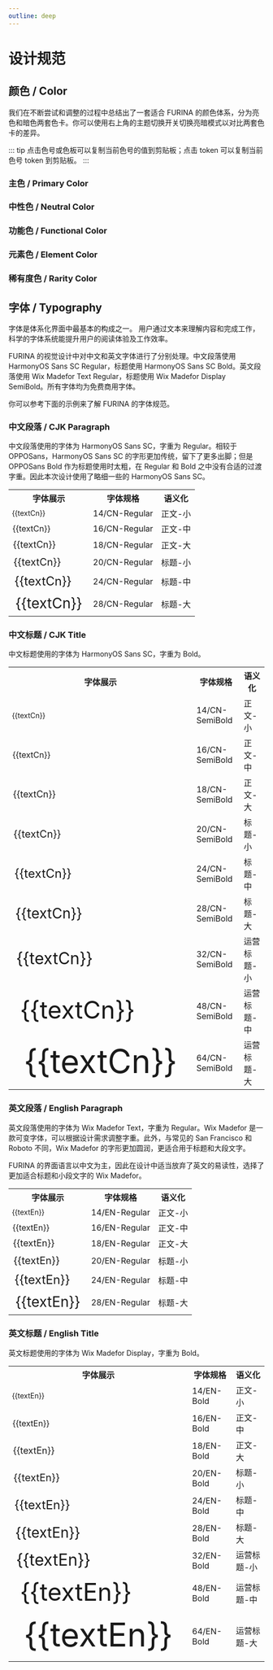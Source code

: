 ```yaml
---
outline: deep
---
```


# 设计规范

## 颜色 / Color

<script setup>
  import ColorPalette from '@/components/ColorPalette.vue'

  const textCn = "众水、众方、众民与众律法的女王";
  const textEn = "Reine des eaux, des gens, des peuples et des lois";

  const furinaBlueGroup = {
  token: "芙宁娜蓝 / Furina Blue",
  description: "芙宁娜蓝是 FURINA 的主色，用于品牌标识和主要操作元素。",
  primary: true,
  background: false,
  palettes: [
    {
      color: "#5A56BF",
      darkColor: "#807ACC",
      description: "常规",
      token: "furina-blue-6",
    },
    {
      color: "#756FCC",
      darkColor: "#5E5ABF",
      description: "悬浮",
      token: "furina-blue-5",
    },
    {
      color: "#3737A2",
      darkColor: "#9B94D9",
      description: "点击",
      token: "furina-blue-7",
    },
    {
      color: "#9189D9",
      darkColor: "#3737A2",
      description: "特殊场景",
      token: "furina-blue-4",
    },
    {
      color: "#AFA7E5",
      darkColor: "#1C2086",
      description: "一般禁用",
      token: "furina-blue-3",
    },
    {
      color: "#CDC6F2",
      darkColor: "#080F69",
      description: "文字禁用",
      token: "furina-blue-2",
    },
    {
      color: "#EDE8FF",
      darkColor: "#00084D",
      description: "浅色/白底悬浮",
      token: "furina-blue-1",
    },
  ]
};

  const grayGroup = {
  token: "灰度 / Gray",
  description: "灰度色卡包含了从纯黑到纯白共 9 个色阶。",
  palettes: [
    {
      color: "#000",
      description: "纯黑",
      token: "color-gray-9",
    },
    {
      color: "#141414",
      description: "8 度灰",
      token: "color-gray-8",
    },
    {
      color: "#242424",
      description: "14 度灰",
      token: "color-gray-7",
    },
    {
      color: "#404040",
      description: "25 度灰",
      token: "color-gray-6",
    },
    {
      color: "#7c7c7c",
      description: "49 度灰",
      token: "color-gray-5",
    },
    {
      color: "#c0c0c0",
      description: "75 度灰",
      token: "color-gray-4",
    },
    {
      color: "#dfdfdf",
      description: "87 度灰",
      token: "color-gray-3",
    },
    {
      color: "#f2f2f2",
      description: "95 度灰",
      token: "color-gray-2",
    },
    {
      color: "#fff",
      description: "纯白",
      token: "color-gray-1",
    },
  ]
};

const fillGroup = {
  token: "填充色 / Fill",
  description: "填充色用于非主要类型的图标填充，以及部分元素的背景填充。",
  palettes: [
    {
      color: "#616161",
      darkColor: "#4B4B4B",
      description: "强调/图标/特殊场景",
      token: "color-fill-5",
    },
    {
      color: "#818181",
      darkColor: "#828284",
      description: "重/特殊场景",
      token: "color-fill-4",
    },
    {
      color: "#c0c0c0",
      darkColor: "#474749",
      description: "深/灰底悬浮",
      token: "color-fill-3",
    },
    {
      color: "#dfdfdf",
      darkColor: "#414144",
      description: "一般/常规/白底悬浮",
      token: "color-fill-2",
    },
    {
      color: "#f2f2f2",
      darkColor: "#37373A",
      description: "浅/禁用",
      token: "color-fill-1",
    },
    {
      color: "#fff",
      darkColor: "#242424",
      description: "白色",
      token: "color-fill-base",
    },
  ]
};

const textGroup = {
  token: "文字 / Text",
  description: "用于文本内容的展示。",
  palettes: [
    {
      color: "#242424",
      darkColor: "#fff",
      description: "强调/正文标题",
      token: "color-text-5",
    },
    {
      color: "#505050",
      darkColor: "#B8B8B8",
      description: "次强调/正文标题",
      token: "color-text-4",
    },
    {
      color: "#7c7c7c",
      darkColor: "#8C8C8C",
      description: "次要信息",
      token: "color-text-3",
    },
    {
      color: "#bdbdbd",
      darkColor: "#8C8C8C",
      description: "置灰信息",
      token: "color-text-2",
    },
    {
      color: "#fff",
      darkColor: "#1C1C1E",
      description: "纯白文字",
      token: "color-text-1",
    },
  ]
};

const borderGroup = {
  token: "边框 / Border",
  description: "用于边框的颜色。",
  palettes: [
    {
      color: "#a0a0a0",
      darkColor: "#6B6B6B",
      description: "重/按钮描边",
      token: "color-border-4",
    },
    {
      color: "#b3b3b3",
      darkColor: "#575757",
      description: "深/悬浮",
      token: "color-border-3",
    },
    {
      color: "#ececec",
      darkColor: "#474749",
      description: "一般",
      token: "color-border-2",
    },
    {
      color: "#f2f2f2",
      darkColor: "#37373A",
      description: "浅",
      token: "color-border-1",
    },
  ]
};

const successGroup = {
  token: "成功 / Success",
  description: "用于成功、通过状态的提示。",
  palettes: [
    {
      color: "#00b42a",
      darkColor: "#8ED051",
      description: "常规",
      token: "color-success-6",
    },
    {
      color: "#88d045",
      darkColor: "#7AC43D",
      description: "悬浮",
      token: "color-success-5",
    },
    {
      color: "#53a618",
      darkColor: "#AADC74",
      description: "点击",
      token: "color-success-7",
    },
    {
      color: "#c0e790",
      darkColor: "#408814",
      description: "禁用",
      token: "color-success-3",
    },
    {
      color: "#dbf3ba",
      darkColor: "#296A07",
      description: "特殊场景",
      token: "color-success-2",
    },
    {
      color: "#f6ffe8",
      darkColor: "#184D00",
      description: "浅色背景",
      token: "color-success-1",
    },
  ]
};

const warningGroup = {
  token: "警告 / Warning",
  description: "主要用于警告、重点提醒、等待类色彩。",
  palettes: [
    {
      color: "#ffd700",
      darkColor: "#FF9626",
      description: "常规",
      token: "color-warning-6",
    },
    {
      color: "#FF9A2E",
      darkColor: "#FF8D1F",
      description: "悬浮",
      token: "color-warning-5",
    },
    {
      color: "#D25F00",
      darkColor: "#FFB357",
      description: "点击",
      token: "color-warning-7",
    },
    {
      color: "#FFCF8B",
      darkColor: "#A64B0A",
      description: "禁用",
      token: "color-warning-3",
    },
    {
      color: "#FFE4BA",
      darkColor: "#793004",
      description: "特殊场景",
      token: "color-warning-2",
    },
    {
      color: "#FFF7E8",
      darkColor: "#4D1B00",
      description: "浅色背景",
      token: "color-warning-1",
    },
  ]
};

const dangerGroup = {
  token: "错误 / Danger",
  description: "主要用于危险、错误、失败状态的提示。",
  palettes: [
    {
      color: "#E9583B",
      darkColor: "#ED7D60",
      description: "常规",
      token: "color-danger-6",
    },
    {
      color: "#ED795B",
      darkColor: "#E96449",
      description: "悬浮",
      token: "color-danger-5",
    },
    {
      color: "#C23A25",
      darkColor: "#F29B81",
      description: "点击",
      token: "color-danger-7",
    },
    {
      color: "#F6B79F",
      darkColor: "#9B2215",
      description: "禁用",
      token: "color-danger-3",
    },
    {
      color: "#FBD4C3",
      darkColor: "#740D05",
      description: "特殊场景",
      token: "color-danger-2",
    },
    {
      color: "#FFF0E8",
      darkColor: "#4D0300",
      description: "浅色背景",
      token: "color-danger-1",
    },
  ]
};
</script>

我们在不断尝试和调整的过程中总结出了一套适合 FURINA 的颜色体系，分为亮色和暗色两套色卡。你可以使用右上角的主题切换开关切换亮暗模式以对比两套色卡的差异。

::: tip
点击色号或色板可以复制当前色号的值到剪贴板；点击 token 可以复制当前色号 token 到剪贴板。
:::

### 主色 / Primary Color

<ClientOnly>
  <ColorPaletteGroup :group="furinaBlueGroup" />
</ClientOnly>

### 中性色 / Neutral Color

<ClientOnly>
  <ColorPaletteGroup :group="grayGroup" />
  <a-space />
  <ColorPaletteGroup :group="fillGroup" />
  <a-space />
  <ColorPaletteGroup :group="textGroup" />
  <a-space />
  <ColorPaletteGroup :group="borderGroup" />
</ClientOnly>

### 功能色 / Functional Color

<ClientOnly>
  <ColorPaletteGroup :group="successGroup" />
  <a-space />
  <ColorPaletteGroup :group="warningGroup" />
  <a-space />
  <ColorPaletteGroup :group="dangerGroup" />
</ClientOnly>

### 元素色 / Element Color

### 稀有度色 / Rarity Color

## 字体 / Typography

字体是体系化界面中最基本的构成之一。
用户通过文本来理解内容和完成工作，科学的字体系统能提升用户的阅读体验及工作效率。

FURINA 的视觉设计中对中文和英文字体进行了分别处理。中文段落使用 HarmonyOS Sans SC Regular，标题使用 HarmonyOS Sans SC Bold。英文段落使用 Wix Madefor Text Regular，标题使用 Wix Madefor Display SemiBold。所有字体均为免费商用字体。

你可以参考下面的示例来了解 FURINA 的字体规范。

### 中文段落 / CJK Paragraph

中文段落使用的字体为 HarmonyOS Sans SC，字重为 Regular。相较于 OPPOSans，HarmonyOS Sans SC 的字形更加传统，留下了更多出脚；但是 OPPOSans Bold 作为标题使用时太粗，在 Regular 和 Bold 之中没有合适的过渡字重。因此本次设计使用了略细一些的 HarmonyOS Sans SC。

<table class="w-full">
<tr>
  <th>字体展示</th>
  <th>字体规格</th>
  <th>语义化</th>
</tr>
<tr>
  <td style="font-size: 14px !important; line-height: 22px !important">{{textCn}}</td>
  <td>14/CN-Regular</td>
  <td>正文-小</td>
</tr>
<tr>
  <td style="font-size: 16px !important; line-height: 24px !important">{{textCn}}</td>
  <td>16/CN-Regular</td>
  <td>正文-中</td>
</tr>
<tr>
  <td style="font-size: 18px !important; line-height: 26px !important">{{textCn}}</td>
  <td>18/CN-Regular</td>
  <td>正文-大</td>
</tr>
<tr>
  <td style="font-size: 20px !important; line-height: 28px !important">{{textCn}}</td>
  <td>20/CN-Regular</td>
  <td>标题-小</td>
</tr>
<tr>
  <td style="font-size: 24px !important; line-height: 32px !important">{{textCn}}</td>
  <td>24/CN-Regular</td>
  <td>标题-中</td>
</tr>
<tr>
  <td style="font-size: 28px !important; line-height: 36px !important">{{textCn}}</td>
  <td>28/CN-Regular</td>
  <td>标题-大</td>
  </tr>
</table>

### 中文标题 / CJK Title

中文标题使用的字体为 HarmonyOS Sans SC，字重为 Bold。

<table class="w-full">
<tr>
<th>字体展示</th>
<th>字体规格</th>
<th>语义化</th>
</tr>
<tr>
  <td class="title" style="font-size: 14px !important; line-height: 22px !important">{{textCn}}</td>
  <td>14/CN-SemiBold</td>
  <td>正文-小</td>
</tr>
<tr>
  <td class="title" style="font-size: 16px !important; line-height: 24px !important">{{textCn}}</td>
  <td>16/CN-SemiBold</td>
  <td>正文-中</td>
</tr>
<tr>
  <td class="title" style="font-size: 18px !important; line-height: 26px !important">{{textCn}}</td>
  <td>18/CN-SemiBold</td>
  <td>正文-大</td>
</tr>
<tr>
  <td class="title" style="font-size: 20px !important; line-height: 28px !important">{{textCn}}</td>
  <td>20/CN-SemiBold</td>
  <td>标题-小</td>
</tr>
<tr>
  <td class="title" style="font-size: 24px !important; line-height: 32px !important">{{textCn}}</td>
  <td>24/CN-SemiBold</td>
  <td>标题-中</td>
</tr>
<tr>
  <td class="title" style="font-size: 28px !important; line-height: 36px !important">{{textCn}}</td>
  <td>28/CN-SemiBold</td>
  <td>标题-大</td>
</tr>
<tr>
<td class="title" style="font-size: 32px !important; line-height: 40px !important">{{textCn}}</td>
<td>32/CN-SemiBold</td>
<td>运营标题-小</td>
</tr>
<tr>
<td class="title" style="font-size: 48px !important; line-height: 56px !important">{{textCn}}</td>
<td>48/CN-SemiBold</td>
<td>运营标题-中</td>
</tr>
<tr>
<td class="title" style="font-size: 64px !important; line-height: 72px !important">{{textCn}}</td>
<td>64/CN-SemiBold</td>
<td>运营标题-大</td>
</tr>
</table>

### 英文段落 / English Paragraph

英文段落使用的字体为 Wix Madefor Text，字重为 Regular。Wix Madefor 是一款可变字体，可以根据设计需求调整字重。此外，与常见的 San Francisco 和 Roboto 不同，Wix Madefor 的字形更加圆润，更适合用于标题和大段文字。

FURINA 的界面语言以中文为主，因此在设计中适当放弃了英文的易读性，选择了更加适合标题和小段文字的 Wix Madefor。

<table class="w-full">
<tr>
<th>字体展示</th>
<th>字体规格</th>
<th>语义化</th>
</tr>
<tr>
  <td style="font-size: 14px !important; line-height: 22px !important">{{textEn}}</td>
  <td>14/EN-Regular</td>
  <td>正文-小</td>
</tr>
<tr>
  <td style="font-size: 16px !important; line-height: 24px !important">{{textEn}}</td>
  <td>16/EN-Regular</td>
  <td>正文-中</td>
</tr>
<tr>
  <td style="font-size: 18px !important; line-height: 26px !important">{{textEn}}</td>
  <td>18/EN-Regular</td>
  <td>正文-大</td>
</tr>
<tr>
  <td style="font-size: 20px !important; line-height: 28px !important">{{textEn}}</td>
  <td>20/EN-Regular</td>
  <td>标题-小</td>
</tr>
<tr>
  <td style="font-size: 24px !important; line-height: 32px !important">{{textEn}}</td>
  <td>24/EN-Regular</td>
  <td>标题-中</td>
</tr>
<tr>
  <td style="font-size: 28px !important; line-height: 36px !important">{{textEn}}</td>
  <td>28/EN-Regular</td>
  <td>标题-大</td>
</tr>
</table>

### 英文标题 / English Title

英文标题使用的字体为 Wix Madefor Display，字重为 Bold。

<table class="w-full">
<tr>
<th>字体展示</th>
<th>字体规格</th>
<th>语义化</th>
</tr>
<tr>
  <td class="title" style="font-size: 14px !important; line-height: 22px !important">{{textEn}}</td>
  <td>14/EN-Bold</td>
  <td>正文-小</td>
</tr>
<tr>
  <td class="title" style="font-size: 16px !important; line-height: 24px !important">{{textEn}}</td>
  <td>16/EN-Bold</td>
  <td>正文-中</td>
</tr>
<tr>
  <td class="title" style="font-size: 18px !important; line-height: 26px !important">{{textEn}}</td>
  <td>18/EN-Bold</td>
  <td>正文-大</td>
</tr>
<tr>
  <td class="title" style="font-size: 20px !important; line-height: 28px !important">{{textEn}}</td>
  <td>20/EN-Bold</td>
  <td>标题-小</td>
</tr>
<tr>
  <td class="title" style="font-size: 24px !important; line-height: 32px !important">{{textEn}}</td>
  <td>24/EN-Bold</td>
  <td>标题-中</td>
</tr>
<tr>
  <td class="title" style="font-size: 28px !important; line-height: 36px !important">{{textEn}}</td>
  <td>28/EN-Bold</td>
  <td>标题-大</td>
</tr>
<tr>
<td class="title" style="font-size: 32px !important; line-height: 40px !important">{{textEn}}</td>
<td>32/EN-Bold</td>
<td>运营标题-小</td>
</tr>
<tr>
<td class="title" style="font-size: 48px !important; line-height: 56px !important">{{textEn}}</td>
<td>48/EN-Bold</td>
<td>运营标题-中</td>
</tr>
<tr>
<td class="title" style="font-size: 64px !important; line-height: 72px !important">{{textEn}}</td>
<td>64/EN-Bold</td>
<td>运营标题-大</td>
</tr>
</table>
